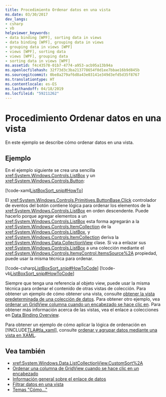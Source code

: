 ```yaml
---
title: Procedimiento Ordenar datos en una vista
ms.date: 03/30/2017
dev_langs:
- csharp
- vb
helpviewer_keywords:
- data binding [WPF], sorting data in views
- data binding [WPF], grouping data in views
- grouping data in views [WPF]
- views [WPF], sorting data
- views [WPF], grouping data
- sorting data in views [WPF]
ms.assetid: f4c43578-01b7-4774-a953-acb95a13b94a
ms.openlocfilehash: 32f73d3c3ba213778654f0d1ee7bbae16b9d845b
ms.sourcegitcommit: 0be8a279af6d8a43e03141e349d3efd5d35f8767
ms.translationtype: HT
ms.contentlocale: es-ES
ms.lasthandoff: 04/18/2019
ms.locfileid: "59211262"
---
```

# <a name="how-to-sort-data-in-a-view"></a>Procedimiento Ordenar datos en una vista
En este ejemplo se describe cómo ordenar datos en una vista.  
  
## <a name="example"></a>Ejemplo  
 En el ejemplo siguiente se crea una sencilla <xref:System.Windows.Controls.ListBox> y un <xref:System.Windows.Controls.Button>:  
  
 [!code-xaml[ListBoxSort_snip#HowTo](~/samples/snippets/csharp/VS_Snippets_Wpf/ListBoxSort_snip/CSharp/Window1.xaml#howto)]  
  
 El <xref:System.Windows.Controls.Primitives.ButtonBase.Click> controlador de eventos del botón contiene lógica para ordenar los elementos de la <xref:System.Windows.Controls.ListBox> en orden descendente. Puede hacerlo porque agregar elementos a un <xref:System.Windows.Controls.ListBox> esta forma agregarán a la <xref:System.Windows.Controls.ItemCollection> de la <xref:System.Windows.Controls.ListBox>, y <xref:System.Windows.Controls.ItemCollection> deriva la <xref:System.Windows.Data.CollectionView> clase. Si va a enlazar sus <xref:System.Windows.Controls.ListBox> a una colección mediante el <xref:System.Windows.Controls.ItemsControl.ItemsSource%2A> propiedad, puede usar la misma técnica para ordenar.  
  
 [!code-csharp[ListBoxSort_snip#HowToCode](~/samples/snippets/csharp/VS_Snippets_Wpf/ListBoxSort_snip/CSharp/Window1.xaml.cs#howtocode)]
 [!code-vb[ListBoxSort_snip#HowToCode](~/samples/snippets/visualbasic/VS_Snippets_Wpf/ListBoxSort_snip/visualbasic/window1.xaml.vb#howtocode)]  
  
 Siempre que tenga una referencia al objeto view, puede usar la misma técnica para ordenar el contenido de otras vistas de colección. Para obtener un ejemplo de cómo obtener una vista, consulte [obtener la vista predeterminada de una colección de datos](how-to-get-the-default-view-of-a-data-collection.md). Para obtener otro ejemplo, vea [ordenar un GridView columna cuando un encabezado se hace clic en](../controls/how-to-sort-a-gridview-column-when-a-header-is-clicked.md). Para obtener más información acerca de las vistas, vea el enlace a colecciones en [Data Binding Overview](data-binding-overview.md).  
  
 Para obtener un ejemplo de cómo aplicar la lógica de ordenación en [!INCLUDE[TLA#tla_xaml](../../../../includes/tlasharptla-xaml-md.md)], consulte [ordenar y agrupar datos mediante una vista en XAML](how-to-sort-and-group-data-using-a-view-in-xaml.md).  
  
## <a name="see-also"></a>Vea también

- <xref:System.Windows.Data.ListCollectionView.CustomSort%2A>
- [Ordenar una columna de GridView cuando se hace clic en un encabezado](../controls/how-to-sort-a-gridview-column-when-a-header-is-clicked.md)
- [Información general sobre el enlace de datos](data-binding-overview.md)
- [Filtrar datos en una vista](how-to-filter-data-in-a-view.md)
- [Temas "Cómo..."](data-binding-how-to-topics.md)
